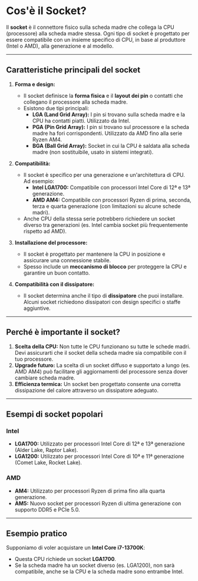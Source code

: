 # Cos'è il Socket?

Il **socket** è il connettore fisico sulla scheda madre che collega la CPU (processore) alla scheda madre stessa. Ogni tipo di socket è progettato per essere compatibile con un insieme specifico di CPU, in base al produttore (Intel o AMD), alla generazione e al modello.

---

## **Caratteristiche principali del socket**

1. **Forma e design:**
   - Il socket definisce la **forma fisica** e il **layout dei pin** o contatti che collegano il processore alla scheda madre.
   - Esistono due tipi principali:
     - **LGA (Land Grid Array):** I pin si trovano sulla scheda madre e la CPU ha contatti piatti. Utilizzato da Intel.
     - **PGA (Pin Grid Array):** I pin si trovano sul processore e la scheda madre ha fori corrispondenti. Utilizzato da AMD fino alla serie Ryzen AM4.
     - **BGA (Ball Grid Array):** Socket in cui la CPU è saldata alla scheda madre (non sostituibile, usato in sistemi integrati).

2. **Compatibilità:**
   - Il socket è specifico per una generazione e un'architettura di CPU. Ad esempio:
     - **Intel LGA1700:** Compatibile con processori Intel Core di 12ª e 13ª generazione.
     - **AMD AM4:** Compatibile con processori Ryzen di prima, seconda, terza e quarta generazione (con limitazioni su alcune schede madri).
   - Anche CPU della stessa serie potrebbero richiedere un socket diverso tra generazioni (es. Intel cambia socket più frequentemente rispetto ad AMD).

3. **Installazione del processore:**
   - Il socket è progettato per mantenere la CPU in posizione e assicurare una connessione stabile.
   - Spesso include un **meccanismo di blocco** per proteggere la CPU e garantire un buon contatto.

4. **Compatibilità con il dissipatore:**
   - Il socket determina anche il tipo di **dissipatore** che puoi installare. Alcuni socket richiedono dissipatori con design specifici o staffe aggiuntive.

---

## **Perché è importante il socket?**

1. **Scelta della CPU:** Non tutte le CPU funzionano su tutte le schede madri. Devi assicurarti che il socket della scheda madre sia compatibile con il tuo processore.
2. **Upgrade futuro:** La scelta di un socket diffuso e supportato a lungo (es. AMD AM4) può facilitare gli aggiornamenti del processore senza dover cambiare scheda madre.
3. **Efficienza termica:** Un socket ben progettato consente una corretta dissipazione del calore attraverso un dissipatore adeguato.

---

## **Esempi di socket popolari**

### Intel

- **LGA1700:** Utilizzato per processori Intel Core di 12ª e 13ª generazione (Alder Lake, Raptor Lake).
- **LGA1200:** Utilizzato per processori Intel Core di 10ª e 11ª generazione (Comet Lake, Rocket Lake).

### AMD

- **AM4:** Utilizzato per processori Ryzen di prima fino alla quarta generazione.
- **AM5:** Nuovo socket per processori Ryzen di ultima generazione con supporto DDR5 e PCIe 5.0.

---

## **Esempio pratico**

Supponiamo di voler acquistare un **Intel Core i7-13700K**:

- Questa CPU richiede un socket **LGA1700**.
- Se la scheda madre ha un socket diverso (es. LGA1200), non sarà compatibile, anche se la CPU e la scheda madre sono entrambe Intel.
